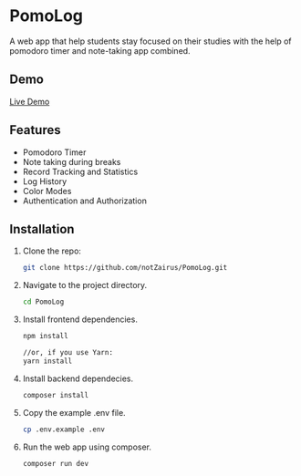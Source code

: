# PomoLog

A web app that help students stay focused on their studies with the help of pomodoro timer and note-taking app combined. 

## Demo

[Live Demo](https://www.pomolog.com)

## Features

- Pomodoro Timer
- Note taking during breaks
- Record Tracking and Statistics
- Log History
- Color Modes
- Authentication and Authorization

## Installation

1. Clone the repo:
    ```bash
    git clone https://github.com/notZairus/PomoLog.git
    ```

2. Navigate to the project directory.
    ```bash
    cd PomoLog
    ```

3. Install frontend dependencies.
    ```bash
    npm install

    //or, if you use Yarn:
    yarn install
    ```

4. Install backend dependecies.
    ```bash
    composer install
    ```

5. Copy the example .env file.
    ```bash
    cp .env.example .env
    ```

6. Run the web app using composer.
    ```bash
    composer run dev
    ```
